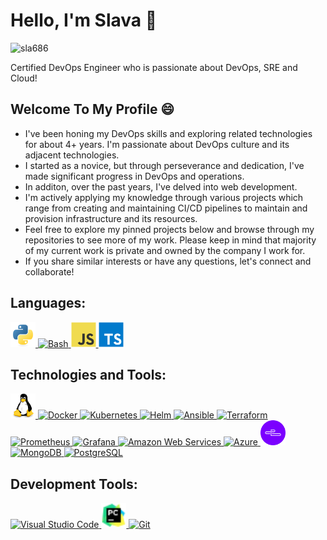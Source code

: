 # Hello, I'm Slava 👋 

<p align="left"> <img src="https://komarev.com/ghpvc/?username=sla686&color=0e75b6&style=flat" alt="sla686" /> </p>

Certified DevOps Engineer who is passionate about DevOps, SRE and Cloud!

## Welcome To My Profile 😄

- I've been honing my DevOps skills and exploring related technologies for about 4+ years. I'm passionate about DevOps culture and its adjacent technologies.
- I started as a novice, but through perseverance and dedication, I've made significant progress in DevOps and operations.
- In additon, over the past years, I've delved into web development.
- I'm actively applying my knowledge through various projects which range from creating and maintaining CI/CD pipelines to maintain and provision infrastructure and its resources.
- Feel free to explore my pinned projects below and browse through my repositories to see more of my work. Please keep in mind that majority of my current work is private and owned by the company I work for.
- If you share similar interests or have any questions, let's connect and collaborate!

<!--
Here are some ideas to get you started:

- 🔭 I’m currently working on ...
- 🌱 I’m currently learning ...
- 👯 I’m looking to collaborate on ...
- 🤔 I’m looking for help with ...
- 💬 Ask me about ...
- 📫 How to reach me: ...
- 😄 Pronouns: ...
- ⚡ Fun fact: ...
-->

## Languages:

<p align="left">
  <a href="https://www.python.org/" target="_blank" rel="noreferrer">
    <img src="./img/python.svg" alt="Python" width="40px" height="40px" />
  </a>
  <a href="https://www.gnu.org/software/bash/" target="_blank" rel="noreferrer">
    <img src="https://www.vectorlogo.zone/logos/gnu_bash/gnu_bash-icon.svg" alt="Bash" width="40px" height="40px" />
  </a>
  <a href="https://developer.mozilla.org/en-US/docs/Web/JavaScript" target="_blank" rel="noreferrer">
    <img src="https://raw.githubusercontent.com/devicons/devicon/master/icons/javascript/javascript-original.svg" alt="JavaScript" width="40px" height="40px" />
  </a>
  <a href="https://www.typescriptlang.org/" target="_blank" rel="noreferrer">
    <img src="https://raw.githubusercontent.com/devicons/devicon/master/icons/typescript/typescript-original.svg" alt="TypeScript" width="40px" height="40px" />
  </a>
  
  <!--
  <img alt="Terminal-light" width="40px" src="./img/terminal-light.svg" />
  <img alt="Terminal-dark" width="40px" src="./img/terminal-dark.svg" />
  -->
  
</p>

## Technologies and Tools:

<p align="left">
  <a href="https://www.linux.org/" target="_blank" rel="noreferrer">
    <img src="https://raw.githubusercontent.com/devicons/devicon/master/icons/linux/linux-original.svg" alt="Linux" width="40px" height="40px" />
  </a>
  <a href="https://www.docker.com/" target="_blank" rel="noreferrer">
    <img src="https://cdn.jsdelivr.net/gh/devicons/devicon/icons/docker/docker-original.svg" alt="Docker" width="40px" height="40px" />
  </a>
  <a href="https://kubernetes.io" target="_blank" rel="noreferrer">
    <img src="https://www.vectorlogo.zone/logos/kubernetes/kubernetes-icon.svg" alt="Kubernetes" width="40px" height="40px" />
  </a>
  <a href="https://helm.sh/" target="_blank" rel="noreferrer">
    <img src="https://www.vectorlogo.zone/logos/helmsh/helmsh-icon.svg" alt="Helm" width="40px" height="40px" />
  </a>
  <a href="https://docs.ansible.com/" target="_blank" rel="noreferrer">
    <img alt="Ansible" width="40px" src="https://cdn.jsdelivr.net/gh/devicons/devicon/icons/ansible/ansible-original.svg" />
  </a>
  <a href="https://www.terraform.io/" target="_blank" rel="noreferrer">
    <img src="https://www.vectorlogo.zone/logos/terraformio/terraformio-icon.svg" alt="Terraform" width="40px" height="40px" />
  </a>
  <a href="https://prometheus.io/" target="_blank" rel="noreferrer">
    <img src="https://www.vectorlogo.zone/logos/prometheusio/prometheusio-icon.svg" alt="Prometheus" width="40px" height="40px" />
  </a>
  <a href="https://grafana.com/" target="_blank" rel="noreferrer">
    <img src="https://www.vectorlogo.zone/logos/grafana/grafana-icon.svg" alt="Grafana" width="40px" height="40px" />
  </a>
  <a href="https://aws.amazon.com/" target="_blank" rel="noreferrer">
    <img alt="Amazon Web Services" width="40px" src="https://cdn.jsdelivr.net/gh/devicons/devicon@latest/icons/amazonwebservices/amazonwebservices-original-wordmark.svg" />
  </a>
  <a href="https://azure.microsoft.com/" target="_blank" rel="noreferrer">
    <img src="https://www.vectorlogo.zone/logos/microsoft_azure/microsoft_azure-icon.svg" alt="Azure" width="40px" height="40px" />
  </a>
  <a href="https://upcloud.com/" target="_blank" rel="noreferrer">
    <img src="./img/upcloud.svg" alt="UpCloud" width="40px" height="40px" />
  </a>
  <a href="https://www.mongodb.com/" target="_blank" rel="noreferrer">
    <img src="https://cdn.jsdelivr.net/gh/devicons/devicon/icons/mongodb/mongodb-original.svg" alt="MongoDB" width="40px" height="40px" />
  </a>
  <a href="https://www.postgresql.org/" target="_blank" rel="noreferrer">
    <img src="https://cdn.jsdelivr.net/gh/devicons/devicon/icons/postgresql/postgresql-original.svg" alt="PostgreSQL" width="40px" height="40px" />
  </a>
</p>

## Development Tools:

<p align="left">
  <a href="https://code.visualstudio.com/" target="_blank" rel="noreferrer">
    <img src="https://cdn.jsdelivr.net/gh/devicons/devicon/icons/vscode/vscode-original.svg" alt="Visual Studio Code" width="40px" height="40px" />
  </a>
  <a href="https://www.jetbrains.com/pycharm/" target="_blank" rel="noreferrer">
    <img src="./img/pycharm.svg" alt="PyCharm" width="40px" height="40px" />
  </a>
  <a href="https://git-scm.com/" target="_blank" rel="noreferrer">
    <img src="https://www.vectorlogo.zone/logos/git-scm/git-scm-icon.svg" alt="Git" width="40px" height="40px" />
  </a>
</p>
